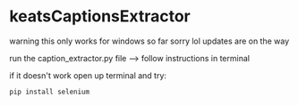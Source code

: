 # keatsCaptionsExtractor

warning this only works for windows so far sorry lol updates are on the way

run the caption_extractor.py file --> follow instructions in terminal

if it doesn't work open up terminal and try:
```
pip install selenium
```
